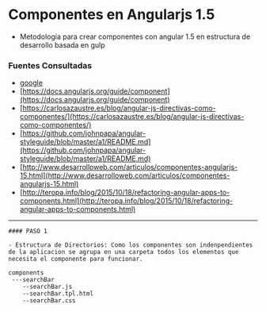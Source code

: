# Componentes en Angularjs 1.5

- Metodología para crear componentes con angular 1.5 en estructura de desarrollo basada en gulp

### Fuentes Consultadas
* [google](https://www.google.com.ar)
* [https://docs.angularjs.org/guide/component](https://docs.angularjs.org/guide/component)
* [https://carlosazaustre.es/blog/angular-js-directivas-como-componentes/](https://carlosazaustre.es/blog/angular-js-directivas-como-componentes/)
* [https://github.com/johnpapa/angular-styleguide/blob/master/a1/README.md](https://github.com/johnpapa/angular-styleguide/blob/master/a1/README.md)
* [http://www.desarrolloweb.com/articulos/componentes-angularjs-15.html](http://www.desarrolloweb.com/articulos/componentes-angularjs-15.html)
* [http://teropa.info/blog/2015/10/18/refactoring-angular-apps-to-components.html](http://teropa.info/blog/2015/10/18/refactoring-angular-apps-to-components.html)


****

```
#### PASO 1

- Estructura de Directorios: Como los componentes son indenpendientes de la aplicacion se agrupa en una carpeta todos los elementos que necesita el componente para funcionar.

components
 ---searchBar
 	--searchBar.js
 	--searchBar.tpl.html
 	--searchBar.css


```
